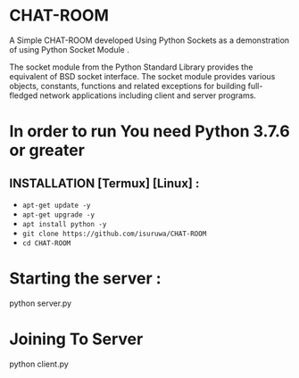 # CHAT-ROOM

A Simple CHAT-ROOM developed Using Python Sockets as a demonstration of  using Python Socket Module .

The socket module from the Python Standard Library provides the equivalent of BSD socket interface. The socket module provides various objects, constants, functions and related exceptions for building full-fledged network applications including client and server programs.

# In order to run You need Python 3.7.6 or greater


## INSTALLATION [Termux] [Linux] :

* `apt-get update -y`
* `apt-get upgrade -y`
* `apt install python -y`
* `git clone https://github.com/isuruwa/CHAT-ROOM`
* `cd CHAT-ROOM`

# Starting the server :

python server.py

# Joining To Server

python client.py

